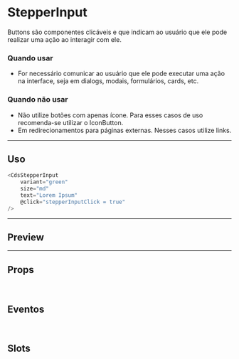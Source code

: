 # StepperInput

Buttons são componentes clicáveis e que indicam ao usuário que ele pode realizar uma ação ao interagir com ele.

### Quando usar

- For necessário comunicar ao usuário que ele pode executar uma ação na interface,
  seja em dialogs, modais, formulários, cards, etc.

### Quando não usar

- Não utilize botões com apenas ícone. Para esses casos de uso recomenda-se utilizar o IconButton.
- Em redirecionamentos para páginas externas. Nesses casos utilize links.

---

## Uso

```js
<CdsStepperInput
	variant="green"
	size="md"
	text="Lorem Ipsum"
	@click="stepperInputClick = true"
/>
```

---

## Preview

<PreviewBuilder
	:component="CdsStepperInput"
	:events="cdsStepperInputEvents"
/>

---

## Props

<APITable
	name="StepperInput"
	section="props"
/>
<br />

## Eventos

<APITable
	name="StepperInput"
	section="events"
/>
<br />

## Slots

<APITable
	name="StepperInput"
	section="slots"
/>

<script setup>
import CdsStepperInput from '@/components/StepperInput.vue';

const cdsStepperInputEvents = [
	'stepperInput-click'
];
</script>
